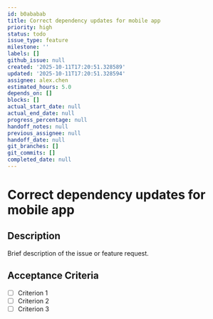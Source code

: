 ```yaml
---
id: b0ababab
title: Correct dependency updates for mobile app
priority: high
status: todo
issue_type: feature
milestone: ''
labels: []
github_issue: null
created: '2025-10-11T17:20:51.328589'
updated: '2025-10-11T17:20:51.328594'
assignee: alex.chen
estimated_hours: 5.0
depends_on: []
blocks: []
actual_start_date: null
actual_end_date: null
progress_percentage: null
handoff_notes: null
previous_assignee: null
handoff_date: null
git_branches: []
git_commits: []
completed_date: null
---
```


# Correct dependency updates for mobile app

## Description

Brief description of the issue or feature request.

## Acceptance Criteria

- [ ] Criterion 1
- [ ] Criterion 2
- [ ] Criterion 3
